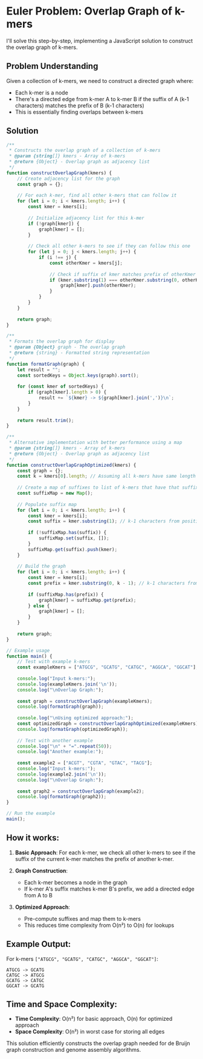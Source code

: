 # Euler Problem: Overlap Graph of k-mers

I'll solve this step-by-step, implementing a JavaScript solution to construct the overlap graph of k-mers.

## Problem Understanding

Given a collection of k-mers, we need to construct a directed graph where:
- Each k-mer is a node
- There's a directed edge from k-mer A to k-mer B if the suffix of A (k-1 characters) matches the prefix of B (k-1 characters)
- This is essentially finding overlaps between k-mers

## Solution

```javascript
/**
 * Constructs the overlap graph of a collection of k-mers
 * @param {string[]} kmers - Array of k-mers
 * @return {Object} - Overlap graph as adjacency list
 */
function constructOverlapGraph(kmers) {
    // Create adjacency list for the graph
    const graph = {};
    
    // For each k-mer, find all other k-mers that can follow it
    for (let i = 0; i < kmers.length; i++) {
        const kmer = kmers[i];
        
        // Initialize adjacency list for this k-mer
        if (!graph[kmer]) {
            graph[kmer] = [];
        }
        
        // Check all other k-mers to see if they can follow this one
        for (let j = 0; j < kmers.length; j++) {
            if (i !== j) {
                const otherKmer = kmers[j];
                
                // Check if suffix of kmer matches prefix of otherKmer
                if (kmer.substring(1) === otherKmer.substring(0, otherKmer.length - 1)) {
                    graph[kmer].push(otherKmer);
                }
            }
        }
    }
    
    return graph;
}

/**
 * Formats the overlap graph for display
 * @param {Object} graph - The overlap graph
 * @return {string} - Formatted string representation
 */
function formatGraph(graph) {
    let result = "";
    const sortedKeys = Object.keys(graph).sort();
    
    for (const kmer of sortedKeys) {
        if (graph[kmer].length > 0) {
            result += `${kmer} -> ${graph[kmer].join(',')}\n`;
        }
    }
    
    return result.trim();
}

/**
 * Alternative implementation with better performance using a map
 * @param {string[]} kmers - Array of k-mers
 * @return {Object} - Overlap graph as adjacency list
 */
function constructOverlapGraphOptimized(kmers) {
    const graph = {};
    const k = kmers[0].length; // Assuming all k-mers have same length
    
    // Create a map of suffixes to list of k-mers that have that suffix
    const suffixMap = new Map();
    
    // Populate suffix map
    for (let i = 0; i < kmers.length; i++) {
        const kmer = kmers[i];
        const suffix = kmer.substring(1); // k-1 characters from position 1
        
        if (!suffixMap.has(suffix)) {
            suffixMap.set(suffix, []);
        }
        suffixMap.get(suffix).push(kmer);
    }
    
    // Build the graph
    for (let i = 0; i < kmers.length; i++) {
        const kmer = kmers[i];
        const prefix = kmer.substring(0, k - 1); // k-1 characters from position 0
        
        if (suffixMap.has(prefix)) {
            graph[kmer] = suffixMap.get(prefix);
        } else {
            graph[kmer] = [];
        }
    }
    
    return graph;
}

// Example usage
function main() {
    // Test with example k-mers
    const exampleKmers = ["ATGCG", "GCATG", "CATGC", "AGGCA", "GGCAT"];
    
    console.log("Input k-mers:");
    console.log(exampleKmers.join('\n'));
    console.log("\nOverlap Graph:");
    
    const graph = constructOverlapGraph(exampleKmers);
    console.log(formatGraph(graph));
    
    console.log("\nUsing optimized approach:");
    const optimizedGraph = constructOverlapGraphOptimized(exampleKmers);
    console.log(formatGraph(optimizedGraph));
    
    // Test with another example
    console.log("\n" + "=".repeat(50));
    console.log("Another example:");
    
    const example2 = ["ACGT", "CGTA", "GTAC", "TACG"];
    console.log("Input k-mers:");
    console.log(example2.join('\n'));
    console.log("\nOverlap Graph:");
    
    const graph2 = constructOverlapGraph(example2);
    console.log(formatGraph(graph2));
}

// Run the example
main();
```

## How it works:

1. **Basic Approach**: For each k-mer, we check all other k-mers to see if the suffix of the current k-mer matches the prefix of another k-mer.

2. **Graph Construction**: 
   - Each k-mer becomes a node in the graph
   - If k-mer A's suffix matches k-mer B's prefix, we add a directed edge from A to B

3. **Optimized Approach**: 
   - Pre-compute suffixes and map them to k-mers
   - This reduces time complexity from O(n²) to O(n) for lookups

## Example Output:

For k-mers `["ATGCG", "GCATG", "CATGC", "AGGCA", "GGCAT"]`:

```
ATGCG -> GCATG
CATGC -> ATGCG
GCATG -> CATGC
GGCAT -> GCATG
```

## Time and Space Complexity:

- **Time Complexity**: O(n²) for basic approach, O(n) for optimized approach
- **Space Complexity**: O(n²) in worst case for storing all edges

This solution efficiently constructs the overlap graph needed for de Bruijn graph construction and genome assembly algorithms.

